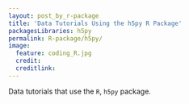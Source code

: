 ```yaml
---
layout: post_by_r-package
title: 'Data Tutorials Using the h5py R Package'
packagesLibraries: h5py
permalink: R-package/h5py/
image:
  feature: coding_R.jpg
  credit: 
  creditlink: 
---
```


Data tutorials that use the `R`, `h5py` package.
